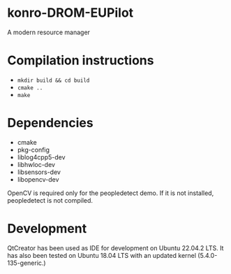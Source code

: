 # konro-DROM-EUPilot
A modern resource manager


# Compilation instructions
* `mkdir build && cd build`
* `cmake ..`
* `make`

# Dependencies
- cmake
- pkg-config
- liblog4cpp5-dev
- libhwloc-dev
- libsensors-dev
- libopencv-dev

OpenCV is required only for the peopledetect demo.
If it is not installed, peopledetect is not compiled.

# Development

QtCreator has been used as IDE for development on Ubuntu 22.04.2 LTS.
It has also been tested on Ubuntu 18.04 LTS with an updated kernel (5.4.0-135-generic.)

